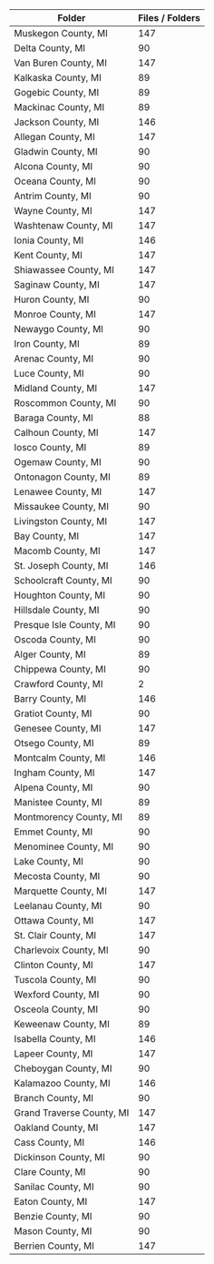 | Folder                    |   Files / Folders |
|---------------------------|-------------------|
| Muskegon County, MI       |               147 |
| Delta County, MI          |                90 |
| Van Buren County, MI      |               147 |
| Kalkaska County, MI       |                89 |
| Gogebic County, MI        |                89 |
| Mackinac County, MI       |                89 |
| Jackson County, MI        |               146 |
| Allegan County, MI        |               147 |
| Gladwin County, MI        |                90 |
| Alcona County, MI         |                90 |
| Oceana County, MI         |                90 |
| Antrim County, MI         |                90 |
| Wayne County, MI          |               147 |
| Washtenaw County, MI      |               147 |
| Ionia County, MI          |               146 |
| Kent County, MI           |               147 |
| Shiawassee County, MI     |               147 |
| Saginaw County, MI        |               147 |
| Huron County, MI          |                90 |
| Monroe County, MI         |               147 |
| Newaygo County, MI        |                90 |
| Iron County, MI           |                89 |
| Arenac County, MI         |                90 |
| Luce County, MI           |                90 |
| Midland County, MI        |               147 |
| Roscommon County, MI      |                90 |
| Baraga County, MI         |                88 |
| Calhoun County, MI        |               147 |
| Iosco County, MI          |                89 |
| Ogemaw County, MI         |                90 |
| Ontonagon County, MI      |                89 |
| Lenawee County, MI        |               147 |
| Missaukee County, MI      |                90 |
| Livingston County, MI     |               147 |
| Bay County, MI            |               147 |
| Macomb County, MI         |               147 |
| St. Joseph County, MI     |               146 |
| Schoolcraft County, MI    |                90 |
| Houghton County, MI       |                90 |
| Hillsdale County, MI      |                90 |
| Presque Isle County, MI   |                90 |
| Oscoda County, MI         |                90 |
| Alger County, MI          |                89 |
| Chippewa County, MI       |                90 |
| Crawford County, MI       |                 2 |
| Barry County, MI          |               146 |
| Gratiot County, MI        |                90 |
| Genesee County, MI        |               147 |
| Otsego County, MI         |                89 |
| Montcalm County, MI       |               146 |
| Ingham County, MI         |               147 |
| Alpena County, MI         |                90 |
| Manistee County, MI       |                89 |
| Montmorency County, MI    |                89 |
| Emmet County, MI          |                90 |
| Menominee County, MI      |                90 |
| Lake County, MI           |                90 |
| Mecosta County, MI        |                90 |
| Marquette County, MI      |               147 |
| Leelanau County, MI       |                90 |
| Ottawa County, MI         |               147 |
| St. Clair County, MI      |               147 |
| Charlevoix County, MI     |                90 |
| Clinton County, MI        |               147 |
| Tuscola County, MI        |                90 |
| Wexford County, MI        |                90 |
| Osceola County, MI        |                90 |
| Keweenaw County, MI       |                89 |
| Isabella County, MI       |               146 |
| Lapeer County, MI         |               147 |
| Cheboygan County, MI      |                90 |
| Kalamazoo County, MI      |               146 |
| Branch County, MI         |                90 |
| Grand Traverse County, MI |               147 |
| Oakland County, MI        |               147 |
| Cass County, MI           |               146 |
| Dickinson County, MI      |                90 |
| Clare County, MI          |                90 |
| Sanilac County, MI        |                90 |
| Eaton County, MI          |               147 |
| Benzie County, MI         |                90 |
| Mason County, MI          |                90 |
| Berrien County, MI        |               147 |